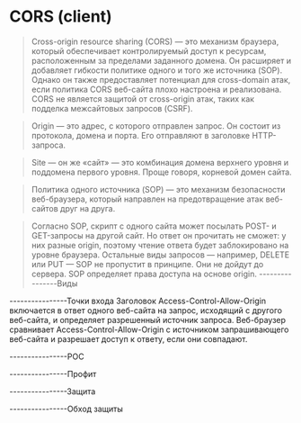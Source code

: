 # **CORS (client)**

> Cross-origin resource sharing (CORS) — это механизм браузера, который обеспечивает контролируемый доступ к ресурсам, расположенным за пределами заданного домена. Он расширяет и добавляет гибкости политике одного и того же источника (SOP). Однако он также предоставляет потенциал для cross-domain атак, если политика CORS веб-сайта плохо настроена и реализована. CORS не является защитой от cross-origin атак, таких как подделка межсайтовых запросов (CSRF).

> Origin — это адрес, с которого отправлен запрос. Он состоит из протокола, домена и порта. Его отправляют в заголовке HTTP-запроса.

> Site — он же «сайт» — это комбинация домена верхнего уровня и поддомена первого уровня. Проще говоря, корневой домен сайта.

> Политика одного источника (SOP) — это механизм безопасности веб-браузера, который направлен на предотвращение атак веб-сайтов друг на друга.

> Согласно SOP, скрипт с одного сайта может посылать POST- и GET-запросы на другой сайт. Но ответ он прочитать не сможет: у них разные origin, поэтому чтение ответа будет заблокировано на уровне браузера.
Остальные виды запросов — например, DELETE или PUT — SOP не пропустит в принципе. Они не дойдут до сервера.
SOP определяет права доступа на основе origin.
----------------Виды

----------------Точки входа
	Заголовок Access-Control-Allow-Origin включается в ответ одного веб-сайта на запрос, исходящий с другого веб-сайта, и определяет разрешенный источник запроса. Веб-браузер сравнивает Access-Control-Allow-Origin с источником запрашивающего веб-сайта и разрешает доступ к ответу, если они совпадают.

----------------POC

----------------Профит

----------------Защита

----------------Обход защиты

